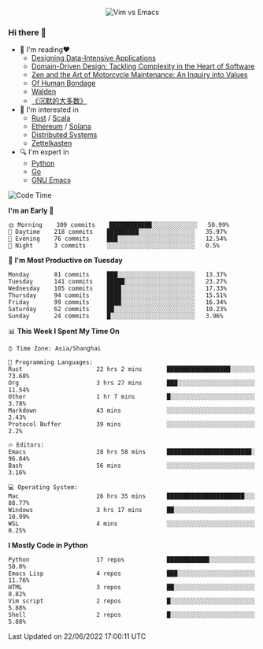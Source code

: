 <p align="center">
    <img src="https://gist.githubusercontent.com/coldnight/e696baffb094e71c96cb302118878eae/raw/40ea5053a6f66cc65f90f437e4173497da225958/banner.gif" alt="Vim vs Emacs" />
</p>

### Hi there 👋

- 📖 I'm reading❤️
    + [Designing Data-Intensive Applications](https://www.oreilly.com/library/view/designing-data-intensive-applications/9781491903063/)
    + [Domain-Driven Design: Tackling Complexity in the Heart of Software](https://www.dddcommunity.org/book/evans_2003/)
    + [Zen and the Art of Motorcycle Maintenance: An Inquiry into Values](https://en.wikipedia.org/wiki/Zen_and_the_Art_of_Motorcycle_Maintenance)
    + [Of Human Bondage](https://en.wikipedia.org/wiki/Of_Human_Bondage)
    + [Walden](https://en.wikipedia.org/wiki/Walden)
    + [《沉默的大多数》](https://en.wikipedia.org/wiki/Silent_majority)
- 🌱 I'm interested in
    + [Rust](https://www.rust-lang.org/) / [Scala](https://www.scala-lang.org/)
    + [Ethereum](https://ethereum.org/en/) / [Solana](https://solana.com/)
	+ [Distributed Systems](https://www.linuxzen.com/notes/topics/20200320174417_%E5%88%86%E5%B8%83%E5%BC%8F/)
	+ [Zettelkasten](https://www.linuxzen.com/notes/notes/20220120080920-slip_box/)
- 🔍 I'm expert in
    + [Python](https://www.python.org/)
    + [Go](https://go.dev/)
    + [GNU Emacs](https://www.gnu.org/software/emacs/)

<!--START_SECTION:waka-->
![Code Time](http://img.shields.io/badge/Code%20Time-0%20secs-blue)

**I'm an Early 🐤** 

```text
🌞 Morning    309 commits    ████████████░░░░░░░░░░░░░   50.99% 
🌆 Daytime    218 commits    █████████░░░░░░░░░░░░░░░░   35.97% 
🌃 Evening    76 commits     ███░░░░░░░░░░░░░░░░░░░░░░   12.54% 
🌙 Night      3 commits      ░░░░░░░░░░░░░░░░░░░░░░░░░   0.5%

```
📅 **I'm Most Productive on Tuesday** 

```text
Monday       81 commits     ███░░░░░░░░░░░░░░░░░░░░░░   13.37% 
Tuesday      141 commits    █████░░░░░░░░░░░░░░░░░░░░   23.27% 
Wednesday    105 commits    ████░░░░░░░░░░░░░░░░░░░░░   17.33% 
Thursday     94 commits     ████░░░░░░░░░░░░░░░░░░░░░   15.51% 
Friday       99 commits     ████░░░░░░░░░░░░░░░░░░░░░   16.34% 
Saturday     62 commits     ██░░░░░░░░░░░░░░░░░░░░░░░   10.23% 
Sunday       24 commits     █░░░░░░░░░░░░░░░░░░░░░░░░   3.96%

```


📊 **This Week I Spent My Time On** 

```text
⌚︎ Time Zone: Asia/Shanghai

💬 Programming Languages: 
Rust                     22 hrs 2 mins       ██████████████████░░░░░░░   73.68% 
Org                      3 hrs 27 mins       ███░░░░░░░░░░░░░░░░░░░░░░   11.54% 
Other                    1 hr 7 mins         █░░░░░░░░░░░░░░░░░░░░░░░░   3.78% 
Markdown                 43 mins             ░░░░░░░░░░░░░░░░░░░░░░░░░   2.43% 
Protocol Buffer          39 mins             ░░░░░░░░░░░░░░░░░░░░░░░░░   2.2%

🔥 Editors: 
Emacs                    28 hrs 58 mins      ████████████████████████░   96.84% 
Bash                     56 mins             ░░░░░░░░░░░░░░░░░░░░░░░░░   3.16%

💻 Operating System: 
Mac                      26 hrs 35 mins      ██████████████████████░░░   88.77% 
Windows                  3 hrs 17 mins       ██░░░░░░░░░░░░░░░░░░░░░░░   10.99% 
WSL                      4 mins              ░░░░░░░░░░░░░░░░░░░░░░░░░   0.25%

```

**I Mostly Code in Python** 

```text
Python                   17 repos            ████████████░░░░░░░░░░░░░   50.0% 
Emacs Lisp               4 repos             ███░░░░░░░░░░░░░░░░░░░░░░   11.76% 
HTML                     3 repos             ██░░░░░░░░░░░░░░░░░░░░░░░   8.82% 
Vim script               2 repos             █░░░░░░░░░░░░░░░░░░░░░░░░   5.88% 
Shell                    2 repos             █░░░░░░░░░░░░░░░░░░░░░░░░   5.88%

```



 Last Updated on 22/06/2022 17:00:11 UTC
<!--END_SECTION:waka-->
